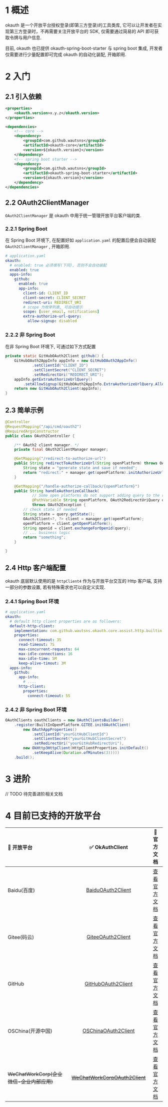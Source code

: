 # 1 概述

okauth 是一个开放平台授权登录(即第三方登录)的工具类库, 它可以让开发者在实现第三方登录时，不再需要关注开放平台的 SDK, 仅需要通过简易的 API 即可获取令牌与用户信息.

目前, okauth 也已提供 okauth-spring-boot-starter 与 spring boot 集成, 开发者仅需要进行少量配置即可完成 okauth 的自动化装配, 开箱即用.

# 2 入门

## 2.1 引入依赖

``` xml
<properties>
    <okauth.version>x.y.z</okauth.version>
</properties>

<dependencies>
    <!-- core -->
    <dependency>
        <groupId>com.github.wautsns</groupId>
        <artifactId>okauth-core</artifactId>
        <version>${okauth.version}</version>
    </dependency>
    <!-- spring boot starter -->
    <dependency>
        <groupId>com.github.wautsns</groupId>
        <artifactId>okauth-spring-boot-starter</artifactId>
        <version>${okauth.version}</version>
    </dependency>
</dependencies>
```

## 2.2 OAuth2ClientManager

`OAuth2ClientManager` 是 okauth 中用于统一管理开放平台客户端的类.

### 2.2.1 Spring Boot

在 Spring Boot 环境下, 在配置好如 `application.yaml` 的配置后便会自动装配 `OAuth2ClientManager` , 开箱即用.

``` yaml
# application.yaml
okauth:
  # enabled: true 必须填写(下同), 否则不会自动装配
  enabled: true
  apps-info:
    github:
      enabled: true
      app-info:
        client-id: CLIENT_ID
        client-secret: CLIENT_SECRET
        redirect-uri: REDIRECT_URI
        # scope 为枚举列表, 可自动提示
        scope: [user_email, notifications]
        extra-authorize-url-query:
          allow-signup: disabled
```

### 2.2.2 非 Spring Boot

在非 Spring Boot 环境下, 可通过如下方式配置

``` java
private static GitHubOAuth2Client github() {
    GitHubOAuth2AppInfo appInfo = new GitHubOAuth2AppInfo()
            .setClientId("CLIENT_ID")
            .setClientSecret("CLIENT_SECRET")
            .setRedirectUri("REDIRECT_URI");
    appInfo.getExtraAuthorizeUrlQuery()
        .setAllowSignup(GitHubOAuth2AppInfo.ExtraAuthorizeUrlQuery.AllowSignup.DISABLED);
    return new GitHubOAuth2Client(appInfo);
}
```

## 2.3 简单示例

``` java
@Controller
@RequestMapping("/api/cmd/oauth2")
@RequiredArgsConstructor
public class OAuth2Controller {

    /** OAuth2 client manager. */
    private final OAuth2ClientManager manager;

    @GetMapping("/redirect-to-authorize-url")
    public String redirectToAuthorizeUrl(String openPlatform) throws OAuth2Exception {
        String state = "generate state and save if needed";
        return "redirect:" + manager.get(openPlatform).initAuthorizeUrl(state);
    }

    @GetMapping("/handle-authorize-callback/{openPlatform}")
    public String handleAuthorizeCallback(
            // Some open platforms do not support adding query to the redirect uri!
            @PathVariable String openPlatform, OAuth2RedirectUriQuery query)
            throws OAuth2Exception {
        // check state if needed
        String state = query.getState();
        OAuth2Client<?, ?> client = manager.get(openPlatform);
        openPlatform = client.getOpenPlatform();
        String openid = client.exchangeForOpenid(query);
        // ... business logic
        return "something";
    }

}
```

## 2.4 Http 客户端配置

okauth 底层默认使用的是 `httpClient4` 作为与开放平台交互的 Http 客户端, 支持一部分的参数设置, 若有特殊需求也可以自定义实现.

### 2.4.1 Spring Boot 环境

``` yaml
# application.yaml
okauth:
  # default http client properties are as followers:
  default-http-client:
    implementation: com.github.wautsns.okauth.core.assist.http.builtin.okhttp3.OkHttp3OAuth2HttpClient
    properties:
      connect-timeout: 3S
      read-timeout: 7S
      max-concurrent-requests: 64
      max-idle-connections: 16
      max-idle-time: 5M
      keep-alive-timout: 3M
  apps-info:
    github:
      app-info:
        # ....
      http-client:
        properties:
          connect-timeout: 5S
```

### 2.4.2 非 Spring Boot 环境

``` java
OAuthClients oauthClients = new OAuthClientsBuilder()
    .register(BuiltInOpenPlatform.GITEE.initOAuthClient(
        new OAuthAppProperties()
            .setClientId("yourGitHubClientId")
            .setClientSecret("yourGitHubClientSecret")
            .setRedirectUri("yourGitHubRedirectUri"),
        new OkHttp3HttpClient(HttpClientProperties.initDefault()
            .setKeepAlive(Duration.ofMinutes(3)))))
    .build();
```

# 3 进阶

// TODO 待完善进阶相关文档

# 4 目前已支持的开放平台

| 🏢 开放平台 | ✅ OkAuthClient | 📄 官方文档 |
|:----------|:---------------:|:----------:|
| Baidu(百度) | [BaiduOAuth2Client](/okauth-core/src/main/java/com/github/wautsns/okauth/core/client/builtin/baidu/BaiduOAuth2Client.java "点击查看源码") | [查看官方文档](http://developer.baidu.com/wiki/index.php?title=docs/oauth) |
| Gitee(码云) | [GiteeOAuth2Client](/okauth-core/src/main/java/com/github/wautsns/okauth/core/client/builtin/gitee/GiteeOAuth2Client.java "点击查看源码") | [查看官方文档](https://gitee.com/api/v5/oauth_doc) |
| GitHub | [GitHubOAuth2Client](/okauth-core/src/main/java/com/github/wautsns/okauth/core/client/builtin/github/GitHubOAuth2Client.java "点击查看源码") | [查看官方文档](https://developer.github.com/apps/building-oauth-apps/authorizing-oauth-apps/) |
| OSChina(开源中国) | [OSChinaOAuth2Client](/okauth-core/src/main/java/com/github/wautsns/okauth/core/client/builtin/oschina/OSChinaOAuth2Client.java "点击查看源码") | [查看官方文档](https://www.oschina.net/openapi/docs) |
| ~~WeChatWorkCorp(企业微信-企业内部应用)~~ | [~~WeChatWorkCorpOAuth2Client~~](/okauth-core/src/main/java/com/github/wautsns/okauth/core/client/builtin/wechat/work/corp/WeChatWorkCorpOAuth2Client.java "点击查看源码") | [查看官方文档](https://work.weixin.qq.com/api/doc/90000/90135/91039) |
